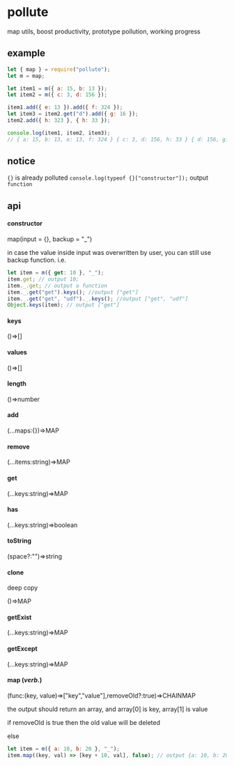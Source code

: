 # pollute

map utils, boost productivity, prototype pollution, working progress

## example

```js
let { map } = require("pollute");
let m = map;

let item1 = m({ a: 15, b: 13 });
let item2 = m({ c: 3, d: 156 });

item1.add({ e: 13 }).add({ f: 324 });
let item3 = item2.get("d").add({ g: 16 });
item2.add({ h: 323 }, { h: 33 });

console.log(item1, item2, item3);
// { a: 15, b: 13, e: 13, f: 324 } { c: 3, d: 156, h: 33 } { d: 156, g: 16 }
```

## notice

`{}` is already polluted `console.log(typeof {}["constructor"]);` output `function`

## api

#### constructor

map(input = {}, backup = "\_")

in case the value inside input was overwritten by user, you can still use backup function. i.e.

```js
let item = m({ get: 10 }, "_");
item.get; // output 10;
item._.get; // output a function
item._.get("get").keys(); //output ["get"]
item._.get("get", "udf")._.keys(); //output ["get", "udf"]
Object.keys(item); // output ["get"]
```

#### keys

()=>[]

#### values

()=>[]

#### length

()=>number

#### add

(...maps:{})=>MAP

#### remove

(...items:string)=>MAP

#### get

(...keys:string)=>MAP

#### has

(...keys:string)=>boolean

#### toString

(space?:"")=>string

#### clone

deep copy

()=>MAP

#### getExist

(...keys:string)=>MAP

#### getExcept

(...keys:string)=>MAP

#### map (_verb._)

(func:(key, value)=>["key","value"],removeOld?:true)=>CHAINMAP

the output should return an array, and array[0] is key, array[1] is value

if removeOld is true then the old value will be deleted

else

```js
let item = m({ a: 10, b: 20 }, "_");
item.map((key, val) => [key + 10, val], false); // output {a: 10, b: 20, a10: 10, b10: 20}
```
